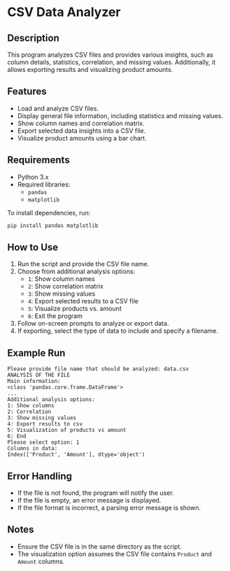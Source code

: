 # CSV Data Analyzer

## Description
This program analyzes CSV files and provides various insights, such as column details, statistics, correlation, and missing values. Additionally, it allows exporting results and visualizing product amounts.

## Features
- Load and analyze CSV files.
- Display general file information, including statistics and missing values.
- Show column names and correlation matrix.
- Export selected data insights into a CSV file.
- Visualize product amounts using a bar chart.

## Requirements
- Python 3.x
- Required libraries:
  - `pandas`
  - `matplotlib`

To install dependencies, run:
```sh
pip install pandas matplotlib
```

## How to Use
1. Run the script and provide the CSV file name.
2. Choose from additional analysis options:
   - `1`: Show column names
   - `2`: Show correlation matrix
   - `3`: Show missing values
   - `4`: Export selected results to a CSV file
   - `5`: Visualize products vs. amount
   - `6`: Exit the program
3. Follow on-screen prompts to analyze or export data.
4. If exporting, select the type of data to include and specify a filename.

## Example Run
```
Please provide file name that should be analyzed: data.csv
ANALYSIS OF THE FILE
Main information:
<class 'pandas.core.frame.DataFrame'>
...
Additional analysis options:
1: Show columns
2: Correlation
3: Show missing values
4: Export results to csv
5: Visualization of products vs amount
6: End
Please select option: 1
Columns in data:
Index(['Product', 'Amount'], dtype='object')
```

## Error Handling
- If the file is not found, the program will notify the user.
- If the file is empty, an error message is displayed.
- If the file format is incorrect, a parsing error message is shown.

## Notes
- Ensure the CSV file is in the same directory as the script.
- The visualization option assumes the CSV file contains `Product` and `Amount` columns.


